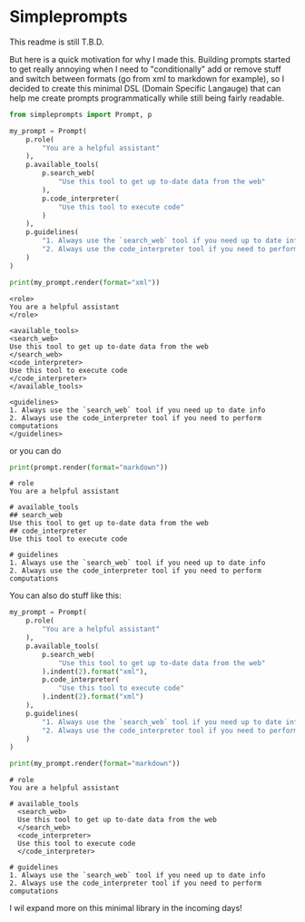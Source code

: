 # Simpleprompts

This readme is still T.B.D.

But here is a quick motivation for why I made this. 
Building prompts started to get really annoying when I need to "conditionally" add or remove stuff and switch between formats (go from xml to markdown for example), so I decided to create this minimal DSL (Domain Specific Langauge) that can help me create prompts programmatically while still being fairly readable.

```python
from simpleprompts import Prompt, p

my_prompt = Prompt(
    p.role(
        "You are a helpful assistant"
    ),
    p.available_tools(
        p.search_web(
            "Use this tool to get up to-date data from the web"
        ),
        p.code_interpreter(
            "Use this tool to execute code"
        )
    ),
    p.guidelines(
        "1. Always use the `search_web` tool if you need up to date info",
        "2. Always use the code_interpreter tool if you need to perform computations"
    )
)

print(my_prompt.render(format="xml"))
```
```
<role>
You are a helpful assistant
</role>

<available_tools>
<search_web>
Use this tool to get up to-date data from the web
</search_web>
<code_interpreter>
Use this tool to execute code
</code_interpreter>
</available_tools>

<guidelines>
1. Always use the `search_web` tool if you need up to date info
2. Always use the code_interpreter tool if you need to perform computations
</guidelines>
```
or you can do 
```python
print(prompt.render(format="markdown"))
```
```
# role
You are a helpful assistant

# available_tools
## search_web
Use this tool to get up to-date data from the web
## code_interpreter
Use this tool to execute code

# guidelines
1. Always use the `search_web` tool if you need up to date info
2. Always use the code_interpreter tool if you need to perform computations
```
You can also do stuff like this:
```python
my_prompt = Prompt(
    p.role(
        "You are a helpful assistant"
    ),
    p.available_tools(
        p.search_web(
            "Use this tool to get up to-date data from the web"
        ).indent(2).format("xml"),
        p.code_interpreter(
            "Use this tool to execute code"
        ).indent(2).format("xml")
    ),
    p.guidelines(
        "1. Always use the `search_web` tool if you need up to date info",
        "2. Always use the code_interpreter tool if you need to perform computations"
    )
)

print(my_prompt.render(format="markdown"))
```
```
# role
You are a helpful assistant

# available_tools
  <search_web>
  Use this tool to get up to-date data from the web
  </search_web>
  <code_interpreter>
  Use this tool to execute code
  </code_interpreter>

# guidelines
1. Always use the `search_web` tool if you need up to date info
2. Always use the code_interpreter tool if you need to perform computations
```

I wil expand more on this minimal library in the incoming days!